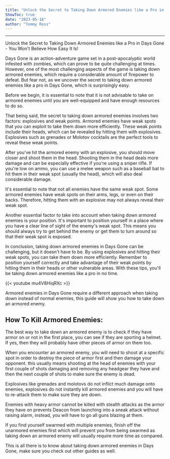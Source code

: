 ```yaml
---
title: "Unlock the Secret to Taking Down Armored Enemies like a Pro in Days Gone - You Won't Believe How Easy It Is!"
ShowToc: true 
date: "2023-05-16"
author: "Tommy Ross"
---
```

*****
Unlock the Secret to Taking Down Armored Enemies like a Pro in Days Gone - You Won't Believe How Easy It Is!

Days Gone is an action-adventure game set in a post-apocalyptic world infested with zombies, which can prove to be quite challenging at times. However, one of the most challenging aspects of the game is taking down armored enemies, which require a considerable amount of firepower to defeat. But fear not, as we uncover the secret to taking down armored enemies like a pro in Days Gone, which is surprisingly easy.

Before we begin, it is essential to note that it is not advisable to take on armored enemies until you are well-equipped and have enough resources to do so.

That being said, the secret to taking down armored enemies involves two factors: explosives and weak points. Armored enemies have weak spots that you can exploit to take them down more efficiently. These weak points include their heads, which can be revealed by hitting them with explosives. Explosives such as grenades or Molotov cocktails are the perfect tools to reveal these weak points.

After you've hit the armored enemy with an explosive, you should move closer and shoot them in the head. Shooting them in the head deals more damage and can be especially effective if you're using a sniper rifle. If you're low on ammo, you can use a melee weapon such as a baseball bat to hit them in their weak spot (usually the head), which will also deal considerable damage.

It's essential to note that not all enemies have the same weak spot. Some armored enemies have weak spots on their arms, legs, or even on their backs. Therefore, hitting them with an explosive may not always reveal their weak spot.

Another essential factor to take into account when taking down armored enemies is your position. It's important to position yourself in a place where you have a clear line of sight of the enemy's weak spot. This means you should always try to get behind the enemy or get them to turn around so that their weak spot is exposed.

In conclusion, taking down armored enemies in Days Gone can be challenging, but it doesn't have to be. By using explosives and hitting their weak spots, you can take them down more efficiently. Remember to position yourself correctly and take advantage of their weak points by hitting them in their heads or other vulnerable areas. With these tips, you'll be taking down armored enemies like a pro in no time.

{{< youtube mu4V8HiqRXc >}} 



Armored enemies in Days Gone require a different approach when taking down instead of normal enemies, this guide will show you how to take down an armored enemy.
 
## How To Kill Armored Enemies:
 
The best way to take down an armored enemy is to check if they have armor on or not in the first place, you can see if they are sporting a helmet. If yes, then they will probably have other pieces of armor on them too.
 
When you encounter an armored enemy, you will need to shoot at a specific spot in order to destroy the piece of armor first and then damage your opponent. this usually means shooting at the head of enemies with your first couple of shots damaging and removing any headgear they have and then the next couple of shots to make sure the enemy is dead.
 
Explosives like grenades and molotovs do not inflict much damage onto enemies, explosives do not instantly kill armored enemies and you will have to re-attack them to make sure they are down.
 
Enemies with heavy armor cannot be killed with stealth attacks as the armor they have on prevents Deacon from launching into a sneak attack without raising alarm, instead, you will have to go all guns blazing at them.
 
If you find yourself swarmed with multiple enemies, finish off the unarmored enemies first which will prevent you from being swarmed as taking down an armored enemy will usually require more time as compared.
 
This is all there is to know about taking down armored enemies in Days Gone, make sure you check out other guides as well.




